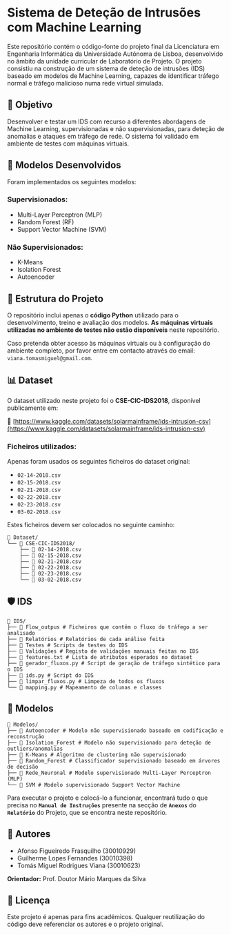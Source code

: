 # Sistema de Deteção de Intrusões com Machine Learning

Este repositório contém o código-fonte do projeto final da Licenciatura em Engenharia Informática da Universidade Autónoma de Lisboa, desenvolvido no âmbito da unidade curricular de Laboratório de Projeto. O projeto consistiu na construção de um sistema de deteção de intrusões (IDS) baseado em modelos de Machine Learning, capazes de identificar tráfego normal e tráfego malicioso numa rede virtual simulada.

## 📌 Objetivo

Desenvolver e testar um IDS com recurso a diferentes abordagens de Machine Learning, supervisionadas e não supervisionadas, para deteção de anomalias e ataques em tráfego de rede. O sistema foi validado em ambiente de testes com máquinas virtuais.

## 🧠 Modelos Desenvolvidos

Foram implementados os seguintes modelos:

### Supervisionados:
- Multi-Layer Perceptron (MLP)
- Random Forest (RF)
- Support Vector Machine (SVM)

### Não Supervisionados:
- K-Means
- Isolation Forest
- Autoencoder

## 📂 Estrutura do Projeto

O repositório inclui apenas o **código Python** utilizado para o desenvolvimento, treino e avaliação dos modelos. **As máquinas virtuais utilizadas no ambiente de testes não estão disponíveis** neste repositório.

Caso pretenda obter acesso às máquinas virtuais ou à configuração do ambiente completo, por favor entre em contacto através do email: `viana.tomasmiguel@gmail.com`.

## 📊 Dataset

O dataset utilizado neste projeto foi o **CSE-CIC-IDS2018**, disponível publicamente em:

🔗 [https://www.kaggle.com/datasets/solarmainframe/ids-intrusion-csv](https://www.kaggle.com/datasets/solarmainframe/ids-intrusion-csv)

### Ficheiros utilizados:
Apenas foram usados os seguintes ficheiros do dataset original:

- `02-14-2018.csv`
- `02-15-2018.csv`
- `02-21-2018.csv`
- `02-22-2018.csv`
- `02-23-2018.csv`
- `03-02-2018.csv`

Estes ficheiros devem ser colocados no seguinte caminho:

```
📁 Dataset/
└── 📁 CSE-CIC-IDS2018/
    ├── 📄 02-14-2018.csv
    ├── 📄 02-15-2018.csv
    ├── 📄 02-21-2018.csv
    ├── 📄 02-22-2018.csv
    ├── 📄 02-23-2018.csv
    └── 📄 03-02-2018.csv
```

## 🛡️ IDS

```
📁 IDS/
├── 📁 Flow_outpus # Ficheiros que contêm o fluxo do tráfego a ser analisado
├── 📁 Relatórios # Relatórios de cada análise feita
├── 📁 Testes # Scripts de testes do IDS
├── 📁 Validações # Registo de validações manuais feitas no IDS
├── 📄 features.txt # Lista de atributos esperados no dataset
├── 📄 gerador_fluxos.py # Script de geração de tráfego sintético para o IDS
├── 📄 ids.py # Script do IDS
├── 📄 limpar_fluxos.py # Limpeza de todos os fluxos
└── 📄 mapping.py # Mapeamento de colunas e classes
```

## 🤖 Modelos

```
📁 Modelos/
├── 📁 Autoencoder # Modelo não supervisionado baseado em codificação e reconstrução
├── 📁 Isolation_Forest # Modelo não supervisionado para deteção de outliers/anomalias
├── 📁 K-Means # Algoritmo de clustering não supervisionado
├── 📁 Random_Forest # Classificador supervisionado baseado em árvores de decisão
├── 📁 Rede_Neuronal # Modelo supervisionado Multi-Layer Perceptron (MLP)
└── 📁 SVM # Modelo supervisionado Support Vector Machine
```

Para executar o projeto e colocá-lo a funcionar, encontrará tudo o que precisa no **`Manual de Instruções`** presente na secção de **`Anexos`** do **`Relatório`** do Projeto, que se encontra neste repositório.

## 👥 Autores

- Afonso Figueiredo Frasquilho (30010929)  
- Guilherme Lopes Fernandes (30010398)  
- Tomás Miguel Rodrigues Viana (30010623)

**Orientador:** Prof. Doutor Mário Marques da Silva

## 📄 Licença

Este projeto é apenas para fins académicos. Qualquer reutilização do código deve referenciar os autores e o projeto original.
